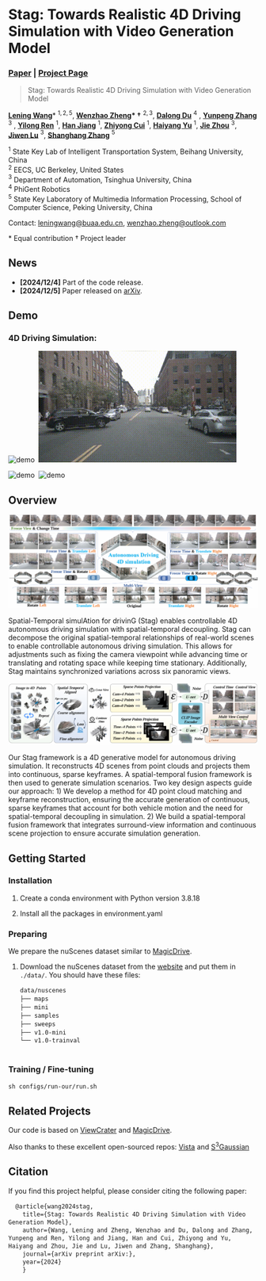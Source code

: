 # Stag: Towards Realistic 4D Driving Simulation with Video Generation Model

### [Paper](https://arxiv.org/abs/2405.20337)  | [Project Page](https://wzzheng.net/Stag) 


> Stag: Towards Realistic 4D Driving Simulation with Video Generation Model

**[Lening Wang](https://github.com/LeningWang)**\* $^{1,2,5}$, **[Wenzhao Zheng](https://wzzheng.net/)\* $\dagger$** $^{2,3}$, **[Dalong Du](https://www.phigent.ai/aboutus)** $^{4}$ , **[Yunpeng Zhang](https://scholar.google.com/citations?user=UgadGL8AAAAJ&hl=en&oi=ao)** $^{3}$ , **[Yilong Ren](https://shi.buaa.edu.cn/renyilong/zh_CN/index.htm)** $^{1}$, **[Han Jiang](https://scholar.google.com/citations?user=d0WJTQgAAAAJ&hl=zh-CN&oi=ao)** $^{1}$, **[Zhiyong Cui](https://zhiyongcui.com/)** $^{1}$, **[Haiyang Yu](https://shi.buaa.edu.cn/09558/zh_CN/index.htm)** $^{1}$, **[Jie Zhou](https://www.au.tsinghua.edu.cn/info/1084/1699.htm)** $^{3}$, **[Jiwen Lu](http://ivg.au.tsinghua.edu.cn/Jiwen_Lu/)** $^{3}$, **[Shanghang Zhang](https://www.shanghangzhang.com/)** $^{5}$

$^1$ State Key Lab of Intelligent Transportation System, Beihang University, China  
$^2$ EECS, UC Berkeley, United States  
$^3$ Department of Automation, Tsinghua University, China  
$^4$ PhiGent Robotics  
$^5$ State Key Laboratory of Multimedia Information Processing, School of Computer Science, Peking University, China  



Contact: [leningwang@buaa.edu.cn](mailto:leningwang@buaa.edu.cn), [wenzhao.zheng@outlook.com](mailto:wenzhao.zheng@outlook.com)

\* Equal contribution $\dagger$ Project leader



## News

- **[2024/12/4]** Part of the code release.
- **[2024/12/5]** Paper released on [arXiv](https://arxiv.org/abs/).


## Demo

### 4D Driving Simulation:

![demo](./assets/demo1.gif)&nbsp;&nbsp;![demo](./assets/demo2.gif)

![demo](./assets/demo3.gif)&nbsp;&nbsp;![demo](./assets/demo4.gif)



## Overview
![overview](./assets/fig1.png)

Spatial-Temporal simulAtion for drivinG (Stag) enables controllable 4D autonomous driving simulation with spatial-temporal decoupling. Stag can decompose the original spatial-temporal relationships of real-world scenes to enable controllable autonomous driving simulation. This allows for adjustments such as fixing the camera viewpoint while advancing time or translating and rotating space while keeping time stationary. Additionally, Stag maintains synchronized variations across six panoramic views.


![overview](./assets/fig2.png)

Our Stag framework is a 4D generative model for autonomous driving simulation. It reconstructs 4D scenes from point clouds and projects them into continuous, sparse keyframes. A spatial-temporal fusion framework is then used to generate simulation scenarios. Two key design aspects guide our approach: 1) We develop a method for 4D point cloud matching and keyframe reconstruction, ensuring the accurate generation of continuous, sparse keyframes that account for both vehicle motion and the need for spatial-temporal decoupling in simulation. 2) We build a spatial-temporal fusion framework that integrates surround-view information and continuous scene projection to ensure accurate simulation generation.
## Getting Started

### Installation
1. Create a conda environment with Python version 3.8.18

2. Install all the packages in environment.yaml


### Preparing

We prepare the nuScenes dataset similar to [MagicDrive](https://github.com/cure-lab/MagicDrive). 

1. Download the nuScenes dataset from the [website](https://www.nuscenes.org/nuscenes) and put them in `./data/`. You should have these files:
    ```bash
    data/nuscenes
    ├── maps
    ├── mini
    ├── samples
    ├── sweeps
    ├── v1.0-mini
    └── v1.0-trainval

   
   
### Training / Fine-tuning

```
sh configs/run-our/run.sh
```
## Related Projects

Our code is based on [ViewCrater](https://github.com/Drexubery/ViewCrafter) and [MagicDrive](https://github.com/cure-lab/MagicDrive). 

Also thanks to these excellent open-sourced repos:
[Vista](https://github.com/OpenDriveLab/Vista)  and [S<sup>3</sup>Gaussian](https://github.com/nnanhuang/S3Gaussian)


## Citation

If you find this project helpful, please consider citing the following paper:
```
  @article{wang2024stag,
    title={Stag: Towards Realistic 4D Driving Simulation with Video Generation Model},
    author={Wang, Lening and Zheng, Wenzhao and Du, Dalong and Zhang, Yunpeng and Ren, Yilong and Jiang, Han and Cui, Zhiyong and Yu, Haiyang and Zhou, Jie and Lu, Jiwen and Zhang, Shanghang},
    journal={arXiv preprint arXiv:},
    year={2024}
	}
```